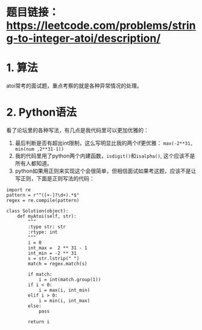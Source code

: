 # 题目链接： https://leetcode.com/problems/string-to-integer-atoi/description/

# 1. 算法
atoi常考的面试题，重点考察的就是各种异常情况的处理。


# 2. Python语法
看了论坛里的各种写法，有几点是我代码里可以更加优雅的：
1. 最后判断是否有超出int限制，这么写明显比我的两个if更优雅： ```max(-2**31, min(num ,2**31-1))```
2. 我的代码里用了python两个内建函数，```isdigit()```和```isalpha()```, 这个应该不是所有人都知道。
3. python如果用正则来实现这个会很简单，但相信面试如果考这题，应该不是让写正则，下面是正则写法的代码：
```
import re
pattern = r"^([+-]?\d+).*$"
regex = re.compile(pattern)

class Solution(object):
    def myAtoi(self, str):
        """
        :type str: str
        :rtype: int
        """
        i = 0
        int_max =  2 ** 31 - 1
        int_min = -2 ** 31
        s = str.lstrip(" ")
        match = regex.match(s)

        if match:
            i = int(match.group(1))
        if i < 0:
            i = max(i, int_min)
        elif i > 0:
            i = min(i, int_max)
        else:
            pass

        return i
```
